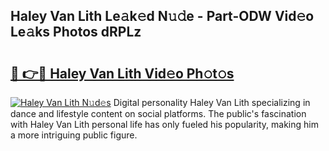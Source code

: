 ## Haley Van Lith Le𝚊k𝚎d N𝚞𝚍e - Part-ODW Vid𝚎o Le𝚊ks Photos dRPLz

# <h2><a href="http://fbfhn4.evod.top/?m=Haley+Van+Lith">🔗 👉🔴 Haley Van Lith Vid𝚎o Ph𝚘t𝚘s</a></h2>

[![Haley Van Lith N𝚞d𝚎s](https://i.imgur.com/8V9OHl7.gif)](http://fbfhn4.evod.top/?m=Haley+Van+Lith)
Digital personality Haley Van Lith specializing in dance and lifestyle content on social platforms. The public's fascination with Haley Van Lith personal life has only fueled his popularity, making him a more intriguing public figure. 

